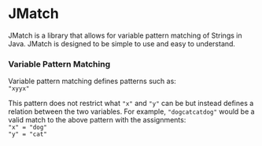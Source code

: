 JMatch
======

JMatch is a library that allows for variable pattern matching of Strings in Java. JMatch is designed to be simple to use and easy to understand.

### Variable Pattern Matching
Variable pattern matching defines patterns such as:<br>
`"xyyx"`

This pattern does not restrict what `"x"` and `"y"` can be but instead defines a relation between the two variables. For example, `"dogcatcatdog"` would be a valid match to the above pattern with the assignments:<br>
`"x" = "dog"`<br>
`"y" = "cat"`
